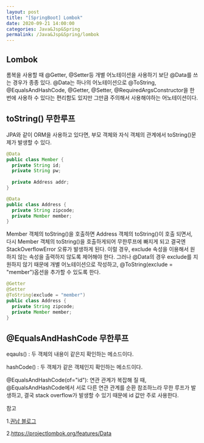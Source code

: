 ```yaml
---
layout: post
title: "[SpringBoot] Lombok"
date: 2020-09-21 14:00:00
categories: Java&Jsp&Spring
permalink: /Java&Jsp&Spring/lombok
---
```


## Lombok

롬복을 사용할 때 @Getter, @Setter등 개별 어노테이션을 사용하기 보단 @Data를 쓰는 경우가 종종 있다. @Data는 하나의 어노테이션으로 @ToString, @EqualsAndHashCode, @Getter, @Setter, @RequiredArgsConstructor을 한번에 사용하 수 있다는 편리함도 있지만 그만큼 주의해서 사용해야하는 어노테이션이다.  



## toString() 무한루프

JPA와 같이 ORM을 사용하고 있다면, 부모 객체와 자식 객체의 관계에서 toString()문제가 발생할 수 있다.  

```java
@Data
public class Member {
  private String id;
  private String pw;
  
  private Address addr;
}

@Data
public class Address {
  private String zipcode;
  private Member member;
}
```

Member 객체의 toString()을 호출하면 Address 객체의 toString()이 호출 되면서, 다시 Member 객체의 toString()을 호출하게되어 무한루프에 빠지게 되고 결국엔 StackOverflowError 오류가 발생하게 된다. 이럴 경우, exclude 속성을 이용해서 원하지 않는 속성을 출력하지 않도록 제어해야 한다. 그러나 @Data의 경우 exclude를 지원하지 않기 때문에 개별 어노테이션으로 작성하고, @ToString(exclude = "member")옵션을 추가할 수 있도록 한다.

```java
@Getter
@Setter
@ToString(exclude = "member")
public class Address {
  private String zipcode;
  private Member member;
}
```



## @EqualsAndHashCode 무한루프

eqauls() : 두 객체의 내용이 같은지 확인하는 메소드이다.

hashCode() : 두 객체가 같은 객체인지 확인하는 메소드이다.

@EqualsAndHashCode(of="id"): 연관 관계가 복잡해 질 때, @EqualsAndHashCode에서 서로 다른 연관 관계를 순환 참조하느라 무한 루프가 발생하고, 결국 stack overflow가 발생할 수 있기 때문에 id 값만 주로 사용한다.



참고

1.[권남 블로그](https://kwonnam.pe.kr/wiki/java/lombok/pitfall#tostring_equalsandhashcode_%ED%95%84%EB%93%9C%EB%AA%85_%EC%A7%80%EC%A0%95%EC%8B%9C_%EC%98%A4%ED%83%80_%EB%AC%B8%EC%A0%9C)

2.https://projectlombok.org/features/Data

